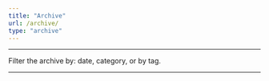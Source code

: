 ```yaml
---
title: "Archive"
url: /archive/
type: "archive"
---
```


<hr>
Filter the archive by: date, category, or by tag.
<hr>